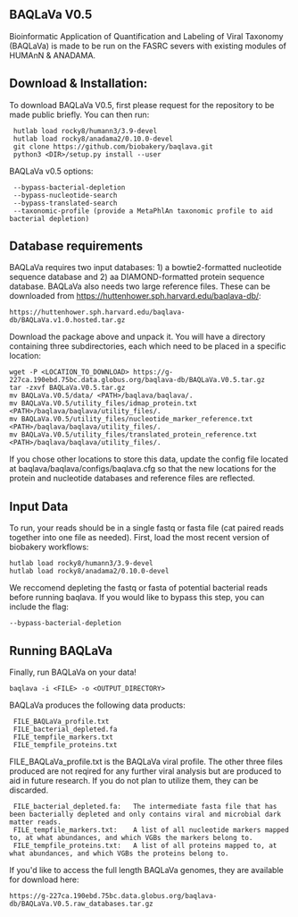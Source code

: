 ## BAQLaVa V0.5

Bioinformatic Application of Quantification and Labeling of Viral Taxonomy (BAQLaVa) is made to be run on the FASRC severs with existing modules of HUMAnN & ANADAMA.

## Download & Installation:

To download BAQLaVa V0.5, first please request for the repository to be made public briefly. You can then run: 

     hutlab load rocky8/humann3/3.9-devel
     hutlab load rocky8/anadama2/0.10.0-devel
     git clone https://github.com/biobakery/baqlava.git
     python3 <DIR>/setup.py install --user

BAQLaVa v0.5 options:
     
     --bypass-bacterial-depletion
     --bypass-nucleotide-search
     --bypass-translated-search
     --taxonomic-profile (provide a MetaPhlAn taxonomic profile to aid bacterial depletion)
     
## Database requirements

BAQLaVa requires two input databases: 1) a bowtie2-formatted nucleotide sequence database and 2) aa DIAMOND-formatted protein sequence database. BAQLaVa also needs two large reference files. These can be downloaded from https://huttenhower.sph.harvard.edu/baqlava-db/:
 
    https://huttenhower.sph.harvard.edu/baqlava-db/BAQLaVa.v1.0.hosted.tar.gz
   
Download the package above and unpack it. You will have a directory containing three subdirectories, each which need to be placed in a specific location:
    
    wget -P <LOCATION_TO_DOWNLOAD> https://g-227ca.190ebd.75bc.data.globus.org/baqlava-db/BAQLaVa.V0.5.tar.gz
    tar -zxvf BAQLaVa.V0.5.tar.gz
    mv BAQLaVa.V0.5/data/ <PATH>/baqlava/baqlava/.
    mv BAQLaVa.V0.5/utility_files/idmap_protein.txt <PATH>/baqlava/baqlava/utility_files/.
    mv BAQLaVa.V0.5/utility_files/nucleotide_marker_reference.txt <PATH>/baqlava/baqlava/utility_files/.
    mv BAQLaVa.V0.5/utility_files/translated_protein_reference.txt <PATH>/baqlava/baqlava/utility_files/.

If you chose other locations to store this data, update the config file located at baqlava/baqlava/configs/baqlava.cfg so that the new locations for the protein and nucleotide databases and reference files are reflected.

## Input Data

To run, your reads should be in a single fastq or fasta file (cat paired reads together into one file as needed). 
First, load the most recent version of biobakery workflows: 
  ```
  hutlab load rocky8/humann3/3.9-devel
  hutlab load rocky8/anadama2/0.10.0-devel
  ```
We reccomend depleting the fastq or fasta of potential bacterial reads before running baqlava. If you would like to bypass this step, you can include the flag: 
  ```
  --bypass-bacterial-depletion
  ```

## Running BAQLaVa

Finally, run BAQLaVa on your data!
```
baqlava -i <FILE> -o <OUTPUT_DIRECTORY>
```
BAQLaVa produces the following data products:

     FILE_BAQLaVa_profile.txt
     FILE_bacterial_depleted.fa
     FILE_tempfile_markers.txt
     FILE_tempfile_proteins.txt

FILE_BAQLaVa_profile.txt is the BAQLaVa viral profile. The other three files produced are not reqired for any further viral analysis but are produced to aid in future research. If you do not plan to utilize them, they can be discarded. 
     
     FILE_bacterial_depleted.fa:   The intermediate fasta file that has been bacterially depleted and only contains viral and microbial dark matter reads.
     FILE_tempfile_markers.txt:    A list of all nucleotide markers mapped to, at what abundances, and which VGBs the markers belong to.
     FILE_tempfile_proteins.txt:   A list of all proteins mapped to, at what abundances, and which VGBs the proteins belong to.

If you'd like to access the full length BAQLaVa genomes, they are available for download here:

    https://g-227ca.190ebd.75bc.data.globus.org/baqlava-db/BAQLaVa.V0.5.raw_databases.tar.gz
     

